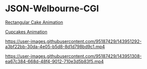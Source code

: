# JSON-Welbourne-CGI

[Rectangular Cake Animation](20210506231841268086-cakeify.mp4)

[Cupcakes Animation](20211129184902987801-cakeify.mp4)


https://user-images.githubusercontent.com/95187429/143951292-a3bf22bb-30da-4e05-b5d8-8d1d798bd9c1.mp4



https://user-images.githubusercontent.com/95187429/143951308-ea67c384-668d-48f4-9012-710e3d5b83f5.mp4

